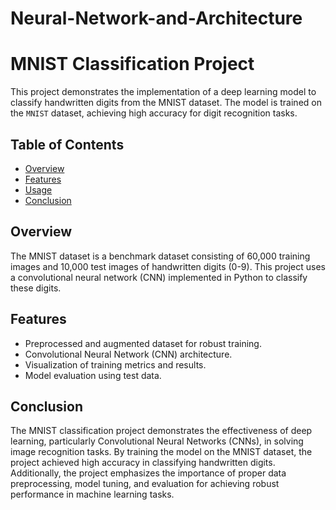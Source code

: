 # Neural-Network-and-Architecture
# MNIST Classification Project

This project demonstrates the implementation of a deep learning model to classify handwritten digits from the MNIST dataset. The model is trained on the `MNIST` dataset, achieving high accuracy for digit recognition tasks.

## Table of Contents
- [Overview](#overview)
- [Features](#features)
- [Usage](#usage)
- [Conclusion](#conclusion)

## Overview

The MNIST dataset is a benchmark dataset consisting of 60,000 training images and 10,000 test images of handwritten digits (0-9). This project uses a convolutional neural network (CNN) implemented in Python to classify these digits.

## Features
- Preprocessed and augmented dataset for robust training.
- Convolutional Neural Network (CNN) architecture.
- Visualization of training metrics and results.
- Model evaluation using test data.

## Conclusion
The MNIST classification project demonstrates the effectiveness of deep learning, particularly Convolutional Neural Networks (CNNs), in solving image recognition tasks. By training the model on the MNIST dataset, the project achieved high accuracy in classifying handwritten digits. Additionally, the project emphasizes the importance of proper data preprocessing, model tuning, and evaluation for achieving robust performance in machine learning tasks. 
